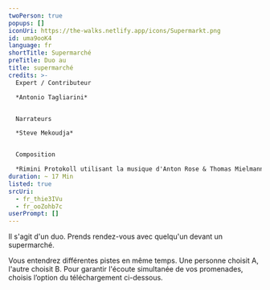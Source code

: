 ```yaml
---
twoPerson: true
popups: []
iconUri: https://the-walks.netlify.app/icons/Supermarkt.png
id: uma9ooK4
language: fr
shortTitle: Supermarché
preTitle: Duo au
title: supermarché
credits: >-
  Expert / Contributeur

  *Antonio Tagliarini*


  Narrateurs

  *Steve Mekoudja*


  Composition

  *Rimini Protokoll utilisant la musique d'Anton Rose & Thomas Mielmann, et du film "Four Rebounds to Death" de Laurids Köhne & Tibor Köhne, composé par Linus Rogsch, produit par Laurids Köhne & Tibor Köhne*
duration: ~ 17 Min
listed: true
srcUri:
  - fr_thie3IVu
  - fr_ooZohb7c
userPrompt: []
---
```

Il s'agit d'un duo. Prends rendez-vous avec quelqu'un devant un supermarché. 

Vous entendrez différentes pistes en même temps. Une personne choisit A, l'autre choisit B. Pour garantir l'écoute simultanée de vos promenades, choisis l’option du téléchargement ci-dessous.